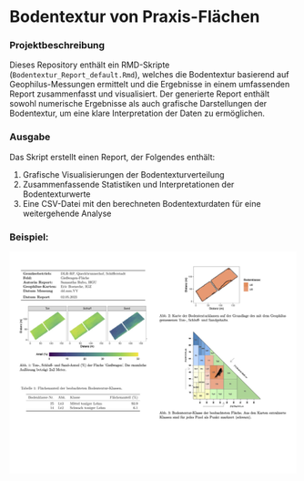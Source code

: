# Bodentextur von Praxis-Flächen

### Projektbeschreibung
Dieses Repository enthält ein RMD-Skripte (`Bodentextur_Report_default.Rmd`), welches die Bodentextur basierend auf Geophilus-Messungen ermittelt und die Ergebnisse in einem umfassenden Report zusammenfasst und visualisiert. Der generierte Report enthält sowohl numerische Ergebnisse als auch grafische Darstellungen der Bodentextur, um eine klare Interpretation der Daten zu ermöglichen.

### Ausgabe
Das Skript erstellt einen Report, der Folgendes enthält:
1. Grafische Visualisierungen der Bodentexturverteilung
2. Zusammenfassende Statistiken und Interpretationen der Bodentexturwerte
3. Eine CSV-Datei mit den berechneten Bodentexturdaten für eine weitergehende Analyse

### Beispiel:
![](Analyses/Queckbrunnerhof_Giesswagenflaeche.jpg)